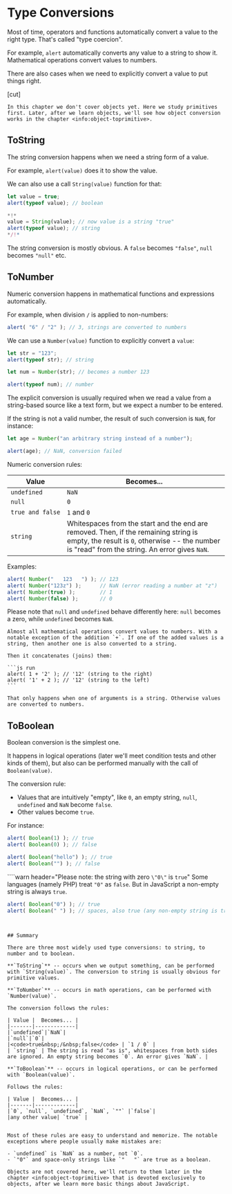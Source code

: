# Type Conversions

Most of time, operators and functions automatically convert a value to the right type. That's called "type coercion".

For example, `alert` automatically converts any value to a string to show it. Mathematical operations convert values to numbers.

There are also cases when we need to explicitly convert a value to put things right.

[cut]

```smart header="Not talking about objects yet"
In this chapter we don't cover objects yet. Here we study primitives first. Later, after we learn objects, we'll see how object conversion works in the chapter <info:object-toprimitive>.
```

## ToString

The string conversion happens when we need a string form of a value.

For example, `alert(value)` does it to show the value.

We can also use a call `String(value)` function for that:

```js run
let value = true;
alert(typeof value); // boolean

*!*
value = String(value); // now value is a string "true"
alert(typeof value); // string
*/!*
```

The string conversion is mostly obvious. A `false` becomes `"false"`, `null` becomes `"null"` etc.

## ToNumber

Numeric conversion happens in mathematical functions and expressions automatically.

For example, when division `/` is applied to non-numbers:

```js run
alert( "6" / "2" ); // 3, strings are converted to numbers
```

We can use a `Number(value)` function to explicitly convert a `value`:

```js run
let str = "123";
alert(typeof str); // string

let num = Number(str); // becomes a number 123

alert(typeof num); // number
```

The explicit conversion is usually required when we read a value from a string-based source like a text form, but we expect a number to be entered.

If the string is not a valid number, the result of such conversion is `NaN`, for instance:

```js run
let age = Number("an arbitrary string instead of a number");

alert(age); // NaN, conversion failed
```

Numeric conversion rules:

| Value |  Becomes... |
|-------|-------------|
|`undefined`|`NaN`|
|`null`|`0`|
|<code>true&nbsp;and&nbsp;false</code> | `1` and `0` |
| `string` | Whitespaces from the start and the end are removed. Then, if the remaining string is empty, the result is `0`, otherwise -- the number is "read" from the string. An error gives `NaN`. |

Examples:

```js run
alert( Number("   123   ") ); // 123
alert( Number("123z") );      // NaN (error reading a number at "z")
alert( Number(true) );        // 1
alert( Number(false) );       // 0
```

Please note that `null` and `undefined` behave differently here: `null` becomes a zero, while `undefined` becomes `NaN`.

````smart header="Addition '+' concatenates strings"
Almost all mathematical operations convert values to numbers. With a notable exception of the addition `+`. If one of the added values is a string, then another one is also converted to a string.

Then it concatenates (joins) them:

```js run
alert( 1 + '2' ); // '12' (string to the right)
alert( '1' + 2 ); // '12' (string to the left)
```

That only happens when one of arguments is a string. Otherwise values are converted to numbers.
````

## ToBoolean

Boolean conversion is the simplest one.

It happens in logical operations (later we'll meet condition tests and other kinds of them), but also can be performed manually with the call of `Boolean(value)`.

The conversion rule:

- Values that are intuitively "empty", like `0`, an empty string, `null`, `undefined` and `NaN` become `false`.
- Other values become `true`.

For instance:

```js run
alert( Boolean(1) ); // true
alert( Boolean(0) ); // false

alert( Boolean("hello") ); // true
alert( Boolean("") ); // false
```

````warn header="Please note: the string with zero `\"0\"` is `true`"
Some languages (namely PHP) treat `"0"` as `false`. But in JavaScript a non-empty string is always `true`.

```js run
alert( Boolean("0") ); // true
alert( Boolean(" ") ); // spaces, also true (any non-empty string is true)
```
````


## Summary

There are three most widely used type conversions: to string, to number and to boolean.

**`ToString`** -- occurs when we output something, can be performed with `String(value)`. The conversion to string is usually obvious for primitive values.

**`ToNumber`** -- occurs in math operations, can be performed with `Number(value)`.

The conversion follows the rules:

| Value |  Becomes... |
|-------|-------------|
|`undefined`|`NaN`|
|`null`|`0`|
|<code>true&nbsp;/&nbsp;false</code> | `1 / 0` |
| `string` | The string is read "as is", whitespaces from both sides are ignored. An empty string becomes `0`. An error gives `NaN`. |

**`ToBoolean`** -- occurs in logical operations, or can be performed with `Boolean(value)`.

Follows the rules:

| Value |  Becomes... |
|-------|-------------|
|`0`, `null`, `undefined`, `NaN`, `""` |`false`|
|any other value| `true` |


Most of these rules are easy to understand and memorize. The notable exceptions where people usually make mistakes are:

- `undefined` is `NaN` as a number, not `0`.
- `"0"` and space-only strings like `"   "` are true as a boolean.

Objects are not covered here, we'll return to them later in the chapter <info:object-toprimitive> that is devoted exclusively to objects, after we learn more basic things about JavaScript.
